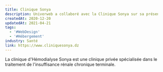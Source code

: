 ```yaml
---
title: Clinique Sonya
description: Univerweb a collaboré avec la Clinique Sonya sur sa présence numérique. Nous avons créé le site web et nous assurons son hébergement.
createdAt: 2020-12-20
updatedAt: 2021-04-21
tags:
  - '#WebDesign'
  - '#Hébergement'
industry: Santé
link: https://www.cliniquesonya.dz
---
```


La clinique d'Hémodialyse Sonya est une clinique privée spécialisée dans le traitement de l'insuffisance rénale chronique terminale.
